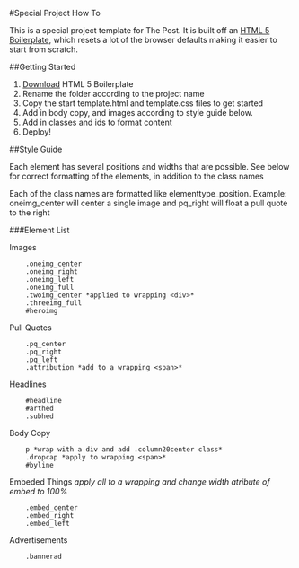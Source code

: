 #Special Project How To

This is a special project template for The Post.
It is built off an [HTML 5 Boilerplate](https://html5boilerplate.com/"), which resets a lot of the browser defaults making it easier to start from scratch.

##Getting Started
1. [Download](https://html5boilerplate.com/") HTML 5 Boilerplate
2. Rename the folder according to the project name
3. Copy the start template.html and template.css files to get started
4. Add in body copy, and images according to style guide below.
5. Add in classes and ids to format content
6. Deploy!

##Style Guide

Each element has several positions and widths that are possible. See below for correct formatting of the elements, in addition to the class names

Each of the class names are formatted like elementtype_position.
Example: oneimg_center will center a single image and pq_right will float a pull quote to the right

###Element List

Images

        .oneimg_center
        .oneimg_right
        .oneimg_left
        .oneimg_full
        .twoimg_center *applied to wrapping <div>*
        .threeimg_full
        #heroimg

Pull Quotes

        .pq_center
        .pq_right
        .pq_left
        .attribution *add to a wrapping <span>*

Headlines

        #headline
        #arthed
        .subhed

Body Copy

        p *wrap with a div and add .column20center class*
        .dropcap *apply to wrapping <span>*
        #byline

Embeded Things
*apply all to a wrapping <di> and change width atribute of embed to 100%*

        .embed_center
        .embed_right
        .embed_left

Advertisements

        .bannerad
